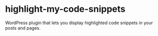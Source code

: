 # highlight-my-code-snippets
WordPress plugin that lets you display highlighted code snippets in your posts and pages.
